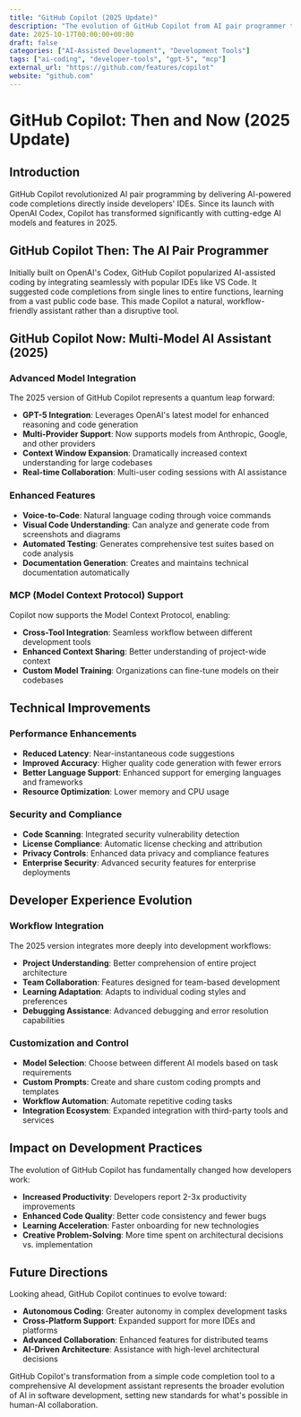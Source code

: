```yaml
---
title: "GitHub Copilot (2025 Update)"
description: "The evolution of GitHub Copilot from AI pair programmer to multi-model AI assistant with advanced features"
date: 2025-10-17T00:00:00+00:00
draft: false
categories: ["AI-Assisted Development", "Development Tools"]
tags: ["ai-coding", "developer-tools", "gpt-5", "mcp"]
external_url: "https://github.com/features/copilot"
website: "github.com"
---
```


# GitHub Copilot: Then and Now (2025 Update)

## Introduction

GitHub Copilot revolutionized AI pair programming by delivering AI-powered code completions directly inside developers' IDEs. Since its launch with OpenAI Codex, Copilot has transformed significantly with cutting-edge AI models and features in 2025.

## GitHub Copilot Then: The AI Pair Programmer

Initially built on OpenAI's Codex, GitHub Copilot popularized AI-assisted coding by integrating seamlessly with popular IDEs like VS Code. It suggested code completions from single lines to entire functions, learning from a vast public code base. This made Copilot a natural, workflow-friendly assistant rather than a disruptive tool.

## GitHub Copilot Now: Multi-Model AI Assistant (2025)

### Advanced Model Integration
The 2025 version of GitHub Copilot represents a quantum leap forward:

- **GPT-5 Integration**: Leverages OpenAI's latest model for enhanced reasoning and code generation
- **Multi-Provider Support**: Now supports models from Anthropic, Google, and other providers
- **Context Window Expansion**: Dramatically increased context understanding for large codebases
- **Real-time Collaboration**: Multi-user coding sessions with AI assistance

### Enhanced Features
- **Voice-to-Code**: Natural language coding through voice commands
- **Visual Code Understanding**: Can analyze and generate code from screenshots and diagrams
- **Automated Testing**: Generates comprehensive test suites based on code analysis
- **Documentation Generation**: Creates and maintains technical documentation automatically

### MCP (Model Context Protocol) Support
Copilot now supports the Model Context Protocol, enabling:
- **Cross-Tool Integration**: Seamless workflow between different development tools
- **Enhanced Context Sharing**: Better understanding of project-wide context
- **Custom Model Training**: Organizations can fine-tune models on their codebases

## Technical Improvements

### Performance Enhancements
- **Reduced Latency**: Near-instantaneous code suggestions
- **Improved Accuracy**: Higher quality code generation with fewer errors
- **Better Language Support**: Enhanced support for emerging languages and frameworks
- **Resource Optimization**: Lower memory and CPU usage

### Security and Compliance
- **Code Scanning**: Integrated security vulnerability detection
- **License Compliance**: Automatic license checking and attribution
- **Privacy Controls**: Enhanced data privacy and compliance features
- **Enterprise Security**: Advanced security features for enterprise deployments

## Developer Experience Evolution

### Workflow Integration
The 2025 version integrates more deeply into development workflows:
- **Project Understanding**: Better comprehension of entire project architecture
- **Team Collaboration**: Features designed for team-based development
- **Learning Adaptation**: Adapts to individual coding styles and preferences
- **Debugging Assistance**: Advanced debugging and error resolution capabilities

### Customization and Control
- **Model Selection**: Choose between different AI models based on task requirements
- **Custom Prompts**: Create and share custom coding prompts and templates
- **Workflow Automation**: Automate repetitive coding tasks
- **Integration Ecosystem**: Expanded integration with third-party tools and services

## Impact on Development Practices

The evolution of GitHub Copilot has fundamentally changed how developers work:
- **Increased Productivity**: Developers report 2-3x productivity improvements
- **Enhanced Code Quality**: Better code consistency and fewer bugs
- **Learning Acceleration**: Faster onboarding for new technologies
- **Creative Problem-Solving**: More time spent on architectural decisions vs. implementation

## Future Directions

Looking ahead, GitHub Copilot continues to evolve toward:
- **Autonomous Coding**: Greater autonomy in complex development tasks
- **Cross-Platform Support**: Expanded support for more IDEs and platforms
- **Advanced Collaboration**: Enhanced features for distributed teams
- **AI-Driven Architecture**: Assistance with high-level architectural decisions

GitHub Copilot's transformation from a simple code completion tool to a comprehensive AI development assistant represents the broader evolution of AI in software development, setting new standards for what's possible in human-AI collaboration.